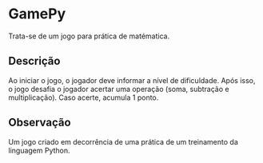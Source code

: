 # GamePy

Trata-se de um jogo para prática de matématica.

## Descrição
Ao iniciar o jogo, o jogador deve informar a nível de dificuldade.
Após isso, o jogo desafia o jogador acertar uma operação (soma, subtração e multiplicação).
Caso acerte, acumula 1 ponto.

## Observação
Um jogo criado em decorrência de uma prática de um treinamento da linguagem Python.

